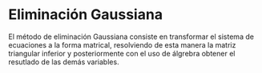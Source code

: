 # Eliminación Gaussiana 
El método de eliminación Gaussiana consiste en transformar el sistema de ecuaciones a la forma matrical, resolviendo de esta manera la matriz triangular inferior y posteriormente con el uso de álgrebra obtener el resutlado de las demás variables. 
